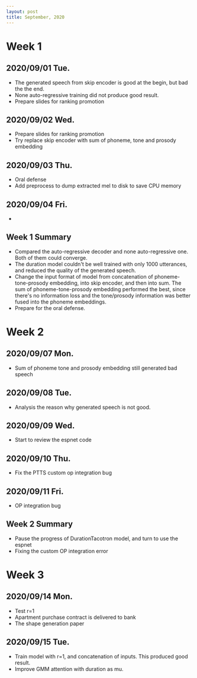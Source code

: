 ```yaml
---
layout: post
title: September, 2020
---
```


# Week 1

## 2020/09/01 Tue.

* The generated speech from skip encoder is good at the begin, but bad the the end.
* None auto-regressive training did not produce good result.
* Prepare slides for ranking promotion

## 2020/09/02 Wed.

* Prepare slides for ranking promotion
* Try replace skip encoder with sum of phoneme, tone and prosody embedding

## 2020/09/03 Thu.

* Oral defense
* Add preprocess to dump extracted mel to disk to save CPU memory

##  2020/09/04 Fri.

*

## Week 1 Summary

* Compared the auto-regressive decoder and none auto-regressive one. Both of them could converge.
* The duration model couldn't be well trained with only 1000 utterances, and reduced the quality of the generated speech.
* Change the input format of model from concatenation of phoneme-tone-prosody embedding, into skip encoder, and then into sum. The sum of phoneme-tone-prosody embedding performed the best, since there's no information loss and the tone/prosody information was better fused into the phoneme embeddings.
* Prepare for the oral defense.

# Week 2

## 2020/09/07 Mon.

* Sum of phoneme tone and prosody embedding still generated bad speech

## 2020/09/08 Tue.

* Analysis the reason why generated speech is not good.

## 2020/09/09 Wed.

* Start to review the espnet code

## 2020/09/10 Thu.

* Fix the PTTS custom op integration bug

## 2020/09/11 Fri.

* OP integration bug

## Week 2 Summary

* Pause the progress of DurationTacotron model, and turn to use the espnet
* Fixing the custom OP integration error

# Week 3

## 2020/09/14 Mon.

* Test r=1
* Apartment purchase contract is delivered to bank
* The shape generation paper

## 2020/09/15 Tue.

* Train model with r=1, and concatenation of inputs. This produced good result.
* Improve GMM attention with duration as mu.
